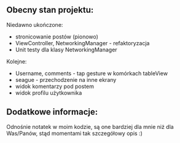 Obecny stan projektu:
-------------------------

Niedawno ukończone:
- stronicowanie postów (pionowo)
- ViewController, NetworkingManager - refaktoryzacja
- Unit testy dla klasy NetworkingManager

Kolejne:
- Username, comments - tap gesture w komórkach tableView
- seague - przechodzenie na inne ekrany
- widok komentarzy pod postem
- widok profilu użytkownika

Dodatkowe informacje:
---------------------------

Odnośnie notatek w moim kodzie, są one bardziej dla mnie niż dla Was/Panów, stąd momentami tak szczegółowy opis :)
